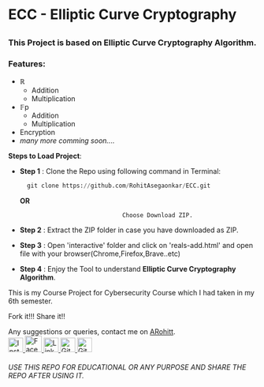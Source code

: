 # ECC - Elliptic Curve Cryptography
## 
### This Project is based on Elliptic Curve Cryptography Algorithm.
### **Features:**
* ℝ
    * Addition
    * Multiplication
* 𝔽p
    * Addition 
    * Multiplication
* Encryption
* *many more comming soon....*

**Steps to Load Project**:

* **Step 1** :
Clone the Repo using following command in Terminal:

  ```.py
    git clone https://github.com/RohitAsegaonkar/ECC.git
   ```
  **OR**

                                   Choose Download ZIP.


* **Step 2** :
 Extract the ZIP folder in case you have downloaded as ZIP.

* **Step 3** :
 Open 'interactive' folder and click on 'reals-add.html' and open file with your browser(Chrome,Firefox,Brave..etc)

* **Step 4** :
Enjoy the Tool to understand **Elliptic Curve Cryptography Algorithm**.

This is my Course Project for Cybersecurity Course which I had taken in my 6th semester.

Fork it!!! Share it!!


Any suggestions or queries, contact me on [ARohitt](mailto:rohit.asegaonkar18@vit.edu).<br>
<a href="https://www.instagram.com/rohitasegaonkar/?hl=de">
     <img alt="Instagram" src="https://assets.stickpng.com/images/580b57fcd9996e24bc43c521.png"
         width="30" height="29">
</a>
<a href="https://www.facebook.com/hatch.damp">
     <img alt="Facebook" src="https://pngimg.com/uploads/facebook_logos/facebook_logos_PNG19753.png"
         width="34" height="33">
</a>
<a href="https://www.linkedin.com/in/rohit-asegaonkar-b8657216a/">
     <img alt="Linkedin" src="https://content.linkedin.com/content/dam/me/business/en-us/amp/brand-site/v2/bg/LI-Bug.svg.original.svg"
         width="30" height="29">
</a>
<a href="https://github.com/RohitAsegaonkar">
     <img alt="Github" src="https://github.githubassets.com/images/modules/logos_page/Octocat.png"
         width="30" height="29">
</a>
<a href="https://gitlab.com/ARohitt">
     <img alt="GitLab" src="https://theme.zdassets.com/theme_assets/410268/7f943f2114dd9c5131d6ab56ab8a43f4e062e185.png"
         width="30" height="29">
</a>


###### USE THIS REPO FOR EDUCATIONAL OR ANY PURPOSE AND SHARE THE REPO AFTER USING IT.
